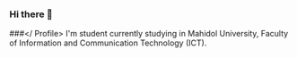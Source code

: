 ### Hi there 👋
###</ Profile>
I'm student currently studying in Mahidol University, Faculty of Information and Communication Technology (ICT).
